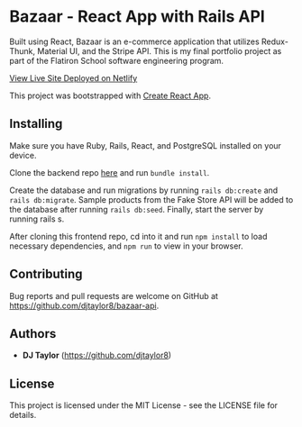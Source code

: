 # Bazaar - React App with Rails API

Built using React, Bazaar is an e-commerce application that utilizes Redux-Thunk, Material UI, and the Stripe API. This is my final portfolio project as part of the Flatiron School software engineering program.

[View Live Site Deployed on Netlify](https://bazaarshop.netlify.app/)

This project was bootstrapped with [Create React App](https://github.com/facebook/create-react-app).

## Installing

Make sure you have Ruby, Rails, React, and PostgreSQL installed on your device.

Clone the backend repo [here](https://github.com/djtaylor8/bazaar-api) and run ```bundle install```.

Create the database and run migrations by running ```rails db:create``` and ```rails db:migrate```. Sample products from the Fake Store API will be added to the database after running ```rails db:seed```. Finally, start the server by running rails s.

After cloning this frontend repo, cd into it and run ```npm install``` to load necessary dependencies, and ```npm run``` to view in your browser. 

## Contributing

Bug reports and pull requests are welcome on GitHub at https://github.com/djtaylor8/bazaar-api. 

## Authors

* **DJ Taylor** (https://github.com/djtaylor8)

## License

This project is licensed under the MIT License - see the LICENSE file for details.